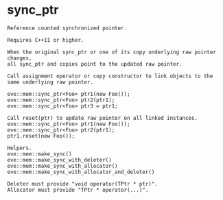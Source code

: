 # sync_ptr

    Reference counted synchronized pointer.
    
    Requires C++11 or higher.
    
    When the original sync_ptr or one of its copy underlying raw pointer changes,
    all sync_ptr and copies point to the updated raw pointer.
    
    Call assignment operator or copy constructor to link objects to the same underlying raw pointer.
       
    eve::mem::sync_ptr<Foo> ptr1(new Foo());
    eve::mem::sync_ptr<Foo> ptr2(ptr1);
    eve::mem::sync_ptr<Foo> ptr3 = ptr1;
    
    Call reset(ptr) to update raw pointer on all linked instances.
    eve::mem::sync_ptr<Foo> ptr1(new Foo());
    eve::mem::sync_ptr<Foo> ptr2(ptr1);
    ptr1.reset(new Foo());
    
    Helpers.
    eve::mem::make_sync()
    eve::mem::make_sync_with_deleter()
    eve::mem::make_sync_with_allocator()
    eve::mem::make_sync_with_allocator_and_deleter()
    
    Deleter must provide "void operator(TPtr * ptr)".
    Allocator must provide "TPtr * operator(...)".